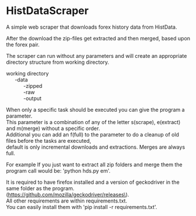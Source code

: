 # HistDataScraper
A simple web scraper that downloads forex history data from HistData.

After the download the zip-files get extracted and then merged, based upon the forex pair.

The scraper can run without any parameters and will create an appropriate directory structure from working directory.

working directory\
&nbsp;&nbsp;&nbsp;&nbsp;&nbsp;&nbsp;-data\
&nbsp;&nbsp;&nbsp;&nbsp;&nbsp;&nbsp;&nbsp;&nbsp;&nbsp;&nbsp;&nbsp;&nbsp;-zipped\
&nbsp;&nbsp;&nbsp;&nbsp;&nbsp;&nbsp;&nbsp;&nbsp;&nbsp;&nbsp;&nbsp;&nbsp;-raw\
&nbsp;&nbsp;&nbsp;&nbsp;&nbsp;&nbsp;&nbsp;&nbsp;&nbsp;&nbsp;&nbsp;&nbsp;-output
    
When only a specific task should be executed you can give the program a parameter.\
This parameter is a combination of any of the letter s(scrape), e(extract) and m(merge) without a specific order.\
Additional you can add an f(full) to the parameter to do a cleanup of old files before the tasks are executed,\
default is only incremental downloads and extractions. Merges are always full.

For example If you just want to extract all zip folders and merge them the program call would be: 'python hds.py em'.

It is required to have firefox installed and a version of geckodriver in the same folder as the program. (https://github.com/mozilla/geckodriver/releases\).\
All other requirements are within requirements.txt.\
You can easily install them with 'pip install -r requirements.txt'.
